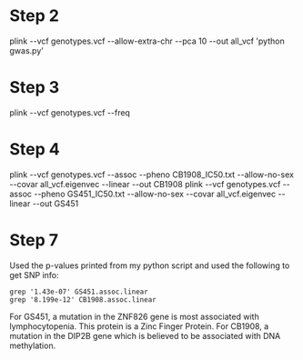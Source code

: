  # Step 2
 plink --vcf genotypes.vcf --allow-extra-chr --pca 10 --out all_vcf
 'python gwas.py'
 
 # Step 3
 plink --vcf genotypes.vcf --freq
 
 # Step 4 
plink --vcf genotypes.vcf --assoc --pheno CB1908_IC50.txt --allow-no-sex --covar all_vcf.eigenvec --linear --out CB1908
plink --vcf genotypes.vcf --assoc --pheno GS451_IC50.txt --allow-no-sex --covar all_vcf.eigenvec --linear --out GS451

 # Step 7
Used the p-values printed from my python script and used the following to get SNP info:
```
grep '1.43e-07' GS451.assoc.linear 
grep '8.199e-12' CB1908.assoc.linear 
```
For GS451, a mutation in the ZNF826 gene is most associated with lymphocytopenia. This protein is a Zinc Finger Protein.
For CB1908, a mutation in the DIP2B gene which is believed to be associated with DNA methylation. 
